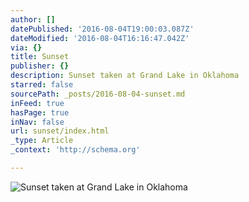 ```yaml
---
author: []
datePublished: '2016-08-04T19:00:03.087Z'
dateModified: '2016-08-04T16:16:47.042Z'
via: {}
title: Sunset
publisher: {}
description: Sunset taken at Grand Lake in Oklahoma
starred: false
sourcePath: _posts/2016-08-04-sunset.md
inFeed: true
hasPage: true
inNav: false
url: sunset/index.html
_type: Article
_context: 'http://schema.org'

---
```

![Sunset taken at Grand Lake in Oklahoma](https://the-grid-user-content.s3-us-west-2.amazonaws.com/872fa52a-ed25-4134-a050-34f98d3ffad5.jpg)